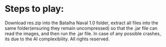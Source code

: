 # Steps to play:
Download res.zip into the Batalha Naval 1.0 folder, extract all files into the same folder(ensuring they
remain uncompressed) so that the .jar file can read the images, and then run the .jar file.
In case of any possible crashes, its due to the AI complexibility.
All rights reserved.
